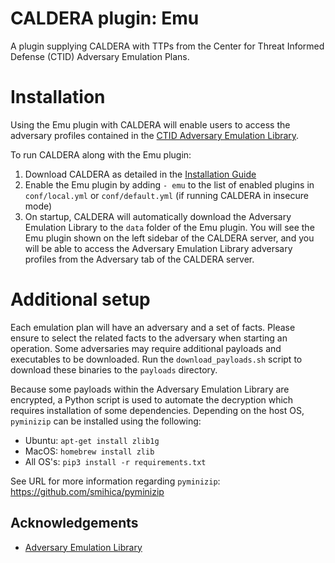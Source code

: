 # CALDERA plugin: Emu

A plugin supplying CALDERA with TTPs from the Center for Threat Informed Defense (CTID) Adversary Emulation Plans.

# Installation

Using the Emu plugin with CALDERA will enable users to access the adversary profiles contained in the [CTID Adversary Emulation Library](https://github.com/center-for-threat-informed-defense/adversary_emulation_library). 

To run CALDERA along with the Emu plugin:
1. Download CALDERA as detailed in the [Installation Guide](https://github.com/mitre/caldera)
2. Enable the Emu plugin by adding `- emu` to the list of enabled plugins in `conf/local.yml` or `conf/default.yml` (if running CALDERA in insecure mode)
3. On startup, CALDERA will automatically download the Adversary Emulation Library to the `data` folder of the Emu plugin. You will see the Emu plugin shown on the left sidebar of the CALDERA server, and you will be able to access the Adversary Emulation Library adversary profiles from the Adversary tab of the CALDERA server.

# Additional setup
Each emulation plan will have an adversary and a set of facts. Please ensure to select the related facts to the 
adversary when starting an operation. Some adversaries may require additional payloads and executables to be 
downloaded. Run the `download_payloads.sh` script to download these binaries to the `payloads` directory.

Because some payloads within the Adversary Emulation Library are encrypted, a Python script is used to automate
the decryption which requires installation of some dependencies. Depending on the host OS, `pyminizip`
can be installed using the following:

- Ubuntu: `apt-get install zlib1g`
- MacOS: `homebrew install zlib`
- All OS's: `pip3 install -r requirements.txt`

See URL for more information regarding `pyminizip`: https://github.com/smihica/pyminizip

## Acknowledgements

- [Adversary Emulation Library](https://github.com/center-for-threat-informed-defense/adversary_emulation_library)
